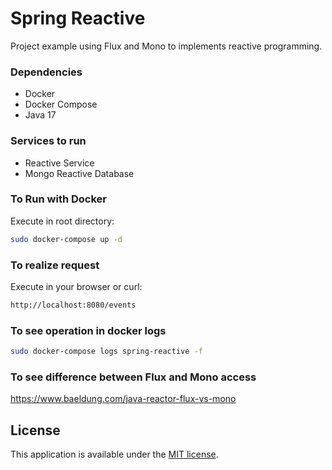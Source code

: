 # Spring Reactive
Project example using Flux and Mono to implements reactive programming.

### Dependencies
* Docker
* Docker Compose
* Java 17

### Services to run
* Reactive Service
* Mongo Reactive Database

### To Run with Docker

Execute in root directory:

```bash
sudo docker-compose up -d 
```

### To realize request

Execute in your browser or curl:

```bash
http://localhost:8080/events
```

### To see operation in docker logs 

```bash
sudo docker-compose logs spring-reactive -f
```

### To see difference between Flux and Mono access
https://www.baeldung.com/java-reactor-flux-vs-mono

## License

This application is available under the
[MIT license](https://opensource.org/licenses/MIT).
